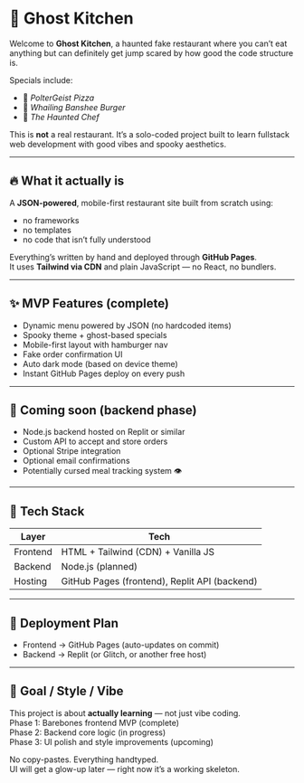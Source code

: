 # 👻 Ghost Kitchen

Welcome to **Ghost Kitchen**, a haunted fake restaurant where you can’t eat anything but can definitely get jump scared by how good the code structure is.

Specials include:  
- 🧠 *PolterGeist Pizza*  
- 💨 *Whailing Banshee Burger*  
- 🔪 *The Haunted Chef*

This is **not** a real restaurant. It’s a solo-coded project built to learn fullstack web development with good vibes and spooky aesthetics.

---

## 🔥 What it actually is

A **JSON-powered**, mobile-first restaurant site built from scratch using:  
- no frameworks  
- no templates  
- no code that isn’t fully understood

Everything’s written by hand and deployed through **GitHub Pages**.  
It uses **Tailwind via CDN** and plain JavaScript — no React, no bundlers.

---

## ✨ MVP Features (complete)

- Dynamic menu powered by JSON (no hardcoded items)  
- Spooky theme + ghost-based specials  
- Mobile-first layout with hamburger nav  
- Fake order confirmation UI  
- Auto dark mode (based on device theme)  
- Instant GitHub Pages deploy on every push  

---

## 🧠 Coming soon (backend phase)

- Node.js backend hosted on Replit or similar  
- Custom API to accept and store orders  
- Optional Stripe integration  
- Optional email confirmations  
- Potentially cursed meal tracking system 👁️  

---

## 💾 Tech Stack

| Layer     | Tech                              |  
|-----------|----------------------------------|  
| Frontend  | HTML + Tailwind (CDN) + Vanilla JS |  
| Backend   | Node.js (planned)                |  
| Hosting   | GitHub Pages (frontend), Replit API (backend) |  

---

## 🚀 Deployment Plan

- Frontend → GitHub Pages (auto-updates on commit)  
- Backend → Replit (or Glitch, or another free host)  

---

## 🧪 Goal / Style / Vibe

This project is about **actually learning** — not just vibe coding.  
Phase 1: Barebones frontend MVP (complete)  
Phase 2: Backend core logic (in progress)  
Phase 3: UI polish and style improvements (upcoming)  

No copy-pastes. Everything handtyped.  
UI will get a glow-up later — right now it’s a working skeleton.